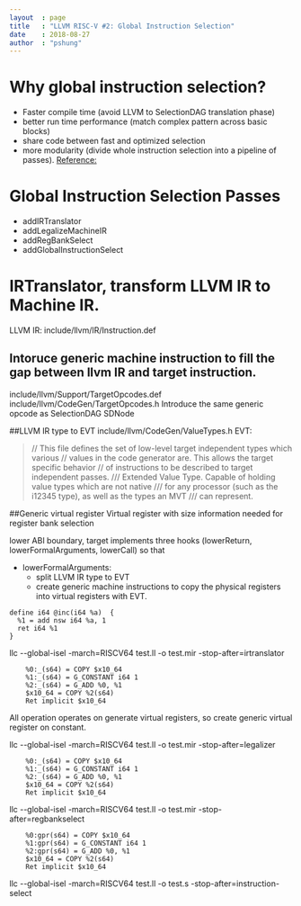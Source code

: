 ```yaml
---
layout  : page
title   : "LLVM RISC-V #2: Global Instruction Selection"
date    : 2018-08-27
author  : "pshung"
---
```



# Why global instruction selection?
* Faster compile time (avoid LLVM to SelectionDAG translation phase)
* better run time performance (match complex pattern across basic blocks)
* share code between fast and optimized selection
* more modularity (divide whole instruction selection into a pipeline of passes).
[Reference:](https://2pi.dk/llvm/global-isel)

# Global Instruction Selection Passes
* addIRTranslator
* addLegalizeMachineIR
* addRegBankSelect
* addGlobalInstructionSelect

# IRTranslator, transform LLVM IR to Machine IR.
LLVM IR:
include/llvm/IR/Instruction.def 
## Intoruce generic machine instruction to fill the gap between llvm IR and target instruction.
include/llvm/Support/TargetOpcodes.def 
include/llvm/CodeGen/TargetOpcodes.h 
Introduce the same generic opcode as SelectionDAG SDNode

##LLVM IR type to EVT
include/llvm/CodeGen/ValueTypes.h 
EVT:
>// This file defines the set of low-level target independent types which various
// values in the code generator are.  This allows the target specific behavior
// of instructions to be described to target independent passes.
/// Extended Value Type. Capable of holding value types which are not native
/// for any processor (such as the i12345 type), as well as the types an MVT
/// can represent.

##Generic virtual register
Virtual register with size information needed for register bank selection

lower ABI boundary, target implements three hooks (lowerReturn, lowerFormalArguments, lowerCall) so that 
* lowerFormalArguments:
  * split LLVM IR type to EVT
  * create generic machine instructions to copy the physical registers into virtual registers with EVT.
  
```
define i64 @inc(i64 %a)  {
  %1 = add nsw i64 %a, 1
  ret i64 %1
}
```
llc --global-isel -march=RISCV64 test.ll -o test.mir -stop-after=irtranslator
```
    %0:_(s64) = COPY $x10_64
    %1:_(s64) = G_CONSTANT i64 1
    %2:_(s64) = G_ADD %0, %1
    $x10_64 = COPY %2(s64)
    Ret implicit $x10_64
```
All operation operates on generate virtual registers, so create generic virtual register on constant.

llc --global-isel -march=RISCV64 test.ll -o test.mir -stop-after=legalizer
```
    %0:_(s64) = COPY $x10_64
    %1:_(s64) = G_CONSTANT i64 1
    %2:_(s64) = G_ADD %0, %1
    $x10_64 = COPY %2(s64)
    Ret implicit $x10_64

```
llc --global-isel -march=RISCV64 test.ll -o test.mir -stop-after=regbankselect
```
    %0:gpr(s64) = COPY $x10_64
    %1:gpr(s64) = G_CONSTANT i64 1
    %2:gpr(s64) = G_ADD %0, %1
    $x10_64 = COPY %2(s64)
    Ret implicit $x10_64

```
llc --global-isel -march=RISCV64 test.ll -o test.s -stop-after=instruction-select

